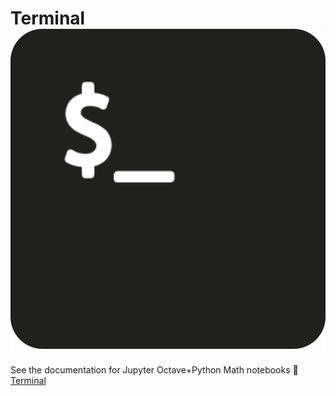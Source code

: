# Terminal ![drawing](docs/_media/terminal.png ':size=25:')
See the documentation for Jupyter Octave+Python Math notebooks :link: [Terminal](docs/Studies/Services/JupyterOctavePythonMath/Other/Terminal.md) 